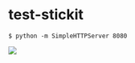 # test-stickit

    $ python -m SimpleHTTPServer 8080

![](http://cdn-ak.f.st-hatena.com/images/fotolife/a/a666666/20150723/20150723204624.png)
